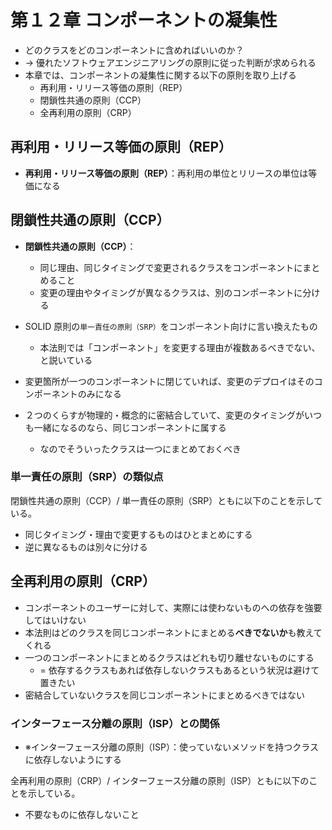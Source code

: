 # 第１２章 コンポーネントの凝集性

- どのクラスをどのコンポーネントに含めればいいのか？
- → 優れたソフトウェアエンジニアリングの原則に従った判断が求められる
- 本章では、コンポーネントの凝集性に関する以下の原則を取り上げる
  - 再利用・リリース等価の原則（REP）
  - 閉鎖性共通の原則（CCP）
  - 全再利用の原則（CRP）

## 再利用・リリース等価の原則（REP）

- **再利用・リリース等価の原則（REP）**：再利用の単位とリリースの単位は等価になる

## 閉鎖性共通の原則（CCP）

- **閉鎖性共通の原則（CCP）**：

  - 同じ理由、同じタイミングで変更されるクラスをコンポーネントにまとめること
  - 変更の理由やタイミングが異なるクラスは、別のコンポーネントに分ける

- SOLID 原則の`単一責任の原則（SRP）`をコンポーネント向けに言い換えたもの
  - 本法則では「コンポーネント」を変更する理由が複数あるべきでない、と説いている
- 変更箇所が一つのコンポーネントに閉じていれば、変更のデプロイはそのコンポーネントのみになる
- ２つのくらすが物理的・概念的に密結合していて、変更のタイミングがいつも一緒になるのなら、同じコンポーネントに属する
  - なのでそういったクラスは一つにまとめておくべき

### 単一責任の原則（SRP）の類似点

閉鎖性共通の原則（CCP）/ 単一責任の原則（SRP）ともに以下のことを示している。

- 同じタイミング・理由で変更するものはひとまとめにする
- 逆に異なるものは別々に分ける

## 全再利用の原則（CRP）

- コンポーネントのユーザーに対して、実際には使わないものへの依存を強要してはいけない
- 本法則はどのクラスを同じコンポーネントにまとめる**べきでないか**も教えてくれる
- 一つのコンポーネントにまとめるクラスはどれも切り離せないものにする
  - = 依存するクラスもあれば依存しないクラスもあるという状況は避けて置きたい
- 密結合していないクラスを同じコンポーネントにまとめるべきではない

### インターフェース分離の原則（ISP）との関係

- ※インターフェース分離の原則（ISP）：使っていないメソッドを持つクラスに依存しないようにする

全再利用の原則（CRP）/ インターフェース分離の原則（ISP）ともに以下のことを示している。

- 不要なものに依存しないこと
